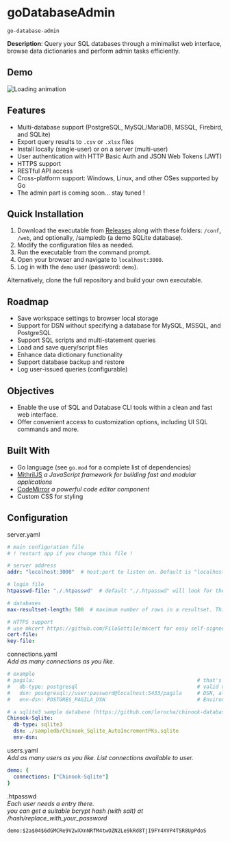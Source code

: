 # goDatabaseAdmin 
`go-database-admin`

**Description**: Query your SQL databases through a minimalist web interface, browse data dictionaries and perform admin tasks efficiently.

## Demo
![Loading animation](.github/demo.gif)

## Features
- Multi-database support (PostgreSQL, MySQL/MariaDB, MSSQL, Firebird, and SQLite)
- Export query results to `.csv` or `.xlsx` files
- Install locally (single-user) or on a server (multi-user)
- User authentication with HTTP Basic Auth and JSON Web Tokens (JWT)
- HTTPS support
- RESTful API access
- Cross-platform support: Windows, Linux, and other OSes supported by Go
- The admin part is coming soon... stay tuned !

## Quick Installation
1. Download the executable from [Releases](../../releases) along with these folders: `/conf`, `/web`, and optionally, /sampledb (a demo SQLite database).
2. Modify the configuration files as needed.
3. Run the executable from the command prompt.
4. Open your browser and navigate to `localhost:3000`.
5. Log in with the `demo` user (password: `demo`).

Alternatively, clone the full repository and build your own executable.

## Roadmap
- Save workspace settings to browser local storage
- Support for DSN without specifying a database for MySQL, MSSQL, and PostgreSQL
- Support SQL scripts and multi-statement queries
- Load and save query/script files
- Enhance data dictionary functionality
- Support database backup and restore 
- Log user-issued queries (configurable)

## Objectives
- Enable the use of SQL and Database CLI tools within a clean and fast web interface.
- Offer convenient access to customization options, including UI SQL commands and more.

## Built With
- Go language (see `go.mod` for a complete list of dependencies)
- [MithrilJS](https://mithril.js.org/) *a JavaScript framework for building fast and modular applications*
- [CodeMirror](https://codemirror.net/) *a powerful code editor component*
- Custom CSS for styling

## Configuration

server.yaml
```yaml
# main configuration file
# ! restart app if you change this file !

# server address
addr: "localhost:3000"  # host:port to listen on. Default is "localhost:3000"

# login file
htpasswd-file: "./.htpasswd"  # default "./.htpasswd" will look for the file in conf directory. Use absolute path otherwise.

# databases
max-resultset-length: 500  # maximum number of rows in a resultset. This applies only to the UI, not to file export. Default is 500

# HTTPS support
# use mkcert https://github.com/FiloSottile/mkcert for easy self-signed certificates. 
cert-file:
key-file:
```


connections.yaml  
*Add as many connections as you like.*
```yaml
# example
# pagila:                                                     # that's the name you'll see in the UI
#   db-type: postgresql                                       # valid values: firebird, mysql, mssql, postgresql, sqlite3
#   dsn: postgresql://user:password@localhost:5433/pagila     # DSN, all format supported. Database should be set in the DSN. 
#   env-dsn: POSTGRES_PAGILA_DSN                              # Environment variable name. Which value will take precedence over dsn if set

# a sqlite3 sample database (https://github.com/lerocha/chinook-database)
Chinook-Sqlite:
  db-type: sqlite3
  dsn: ./sampledb/Chinook_Sqlite_AutoIncrementPKs.sqlite
  env-dsn:


```


users.yaml  
*Add as many users as you like. List connections available to user.*
```yaml
demo: {
  connections: ["Chinook-Sqlite"]
}

```


.htpasswd  
*Each user needs a entry there.  
you can get a suitable bcrypt hash (with salt) at /hash/replace_with_your_password*
```code
demo:$2a$04$6dGMCRe9V2wXXnNRfM4twOZN2Le9kRd8TjI9FY4XVP4TSR8UpPdoS

```